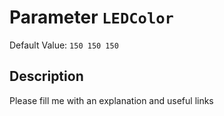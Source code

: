 # Parameter `LEDColor`
Default Value: `150 150 150`





## Description
Please fill me with an explanation and useful links

